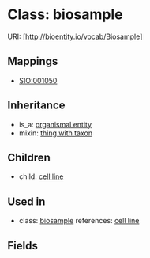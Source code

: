 # Class: biosample




URI: [http://bioentity.io/vocab/Biosample]
## Mappings

 * [SIO:001050](http://semanticscience.org/resource/SIO_001050)
## Inheritance

 *  is_a: [organismal entity](OrganismalEntity.md)
 *  mixin: [thing with taxon](ThingWithTaxon.md)
## Children

 *  child: [cell line](CellLine.md)
## Used in

 *  class: [biosample](Biosample.md) references: [cell line](CellLine.md)
## Fields

